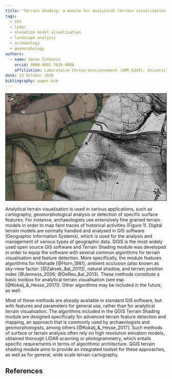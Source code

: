 ```yaml
---
title: ‘Terrain Shading: a module for analytical terrain visualisation in QGIS’
tags:
  - GIS
  - lidar
  - elevation model visualisation
  - landscape analysis
  - archaeology 
  - geomorphology
authors:
  - name: Zoran Čučković
    orcid: 0000-0001-7626-4086
    affiliation: Laboratoire Chrono-environnement (UMR 6249), Université de Bourgogne Franche-Comté
date: 13 October 2020
bibliography: paper.bib
---
```

 
![Figure 1. Historic agricultural landscape revealed by analytical shading of Lidar derived terrain model. We can see traces of field boundaries, paths, and some ploughing marks, especially in the upper right corner (Site: environs of Oxford, UK; data: [@Environment_Agency_2020]; methods used: terrain position index (TPI), ambient occlusion and a bit of hillshading.).](fig1.png)


Analytical terrain visualisation is used in various applications, such as cartography, geomorphological analysis or detection of specific surface features. For instance, archaeologists use extensively fine grained terrain models in order to map faint traces of historical activities (Figure 1). Digital terrain models are normally handled and analysed in GIS software (Geographic Information Systems), which is used for the analysis and management of various types of geographic data. QGIS is the most widely used open source GIS software and Terrain Shading module was developed in order to equip the software with several common algorithms for terrain visualisation and feature detection. More specifically, the module features algorithms for hillshade [@Horn_1981], ambient occlusion (also known as sky-view factor: [@Zaksek_&al_2011]), natural shadow, and terrain position index [@Jenness_2006;  @DeReu_&al_2013).  These methods constitute a basic toolbox for analytical terrain visualisation (see esp. [@Kokalj_&_Hesse_2017]). Other algorithms may be included in the future, as well. 

Most of these methods are already available in standard GIS software, but with features and parameters for general use, rather than for analytical terrain visualisation. The algorithms included in the QGIS Terrain Shading module are designed specifically for advanced terrain feature detection and mapping, an approach that is commonly used by archaeologists and geomorphologists, among others [@Kokalj_&_Hesse_2017]. Such methods of surface or terrain analysis often rely on high resolution elevation models, obtained thorough LIDAR scanning or photogrammetry, which entails specific requirements in terms of algorithmic architecture. QGIS terrain shading module aims to provide an integrated toolset for these approaches, as well as for general, wide scale terrain cartography.

## References
